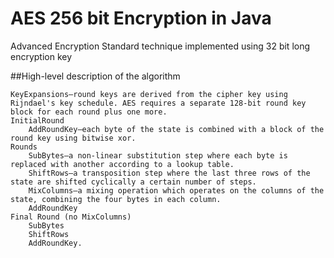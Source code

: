 # AES 256 bit Encryption in Java
Advanced Encryption Standard technique implemented using 32 bit long encryption key

##High-level description of the algorithm

    KeyExpansions—round keys are derived from the cipher key using Rijndael's key schedule. AES requires a separate 128-bit round key block for each round plus one more.
    InitialRound
        AddRoundKey—each byte of the state is combined with a block of the round key using bitwise xor.
    Rounds
        SubBytes—a non-linear substitution step where each byte is replaced with another according to a lookup table.
        ShiftRows—a transposition step where the last three rows of the state are shifted cyclically a certain number of steps.
        MixColumns—a mixing operation which operates on the columns of the state, combining the four bytes in each column.
        AddRoundKey
    Final Round (no MixColumns)
        SubBytes
        ShiftRows
        AddRoundKey.
